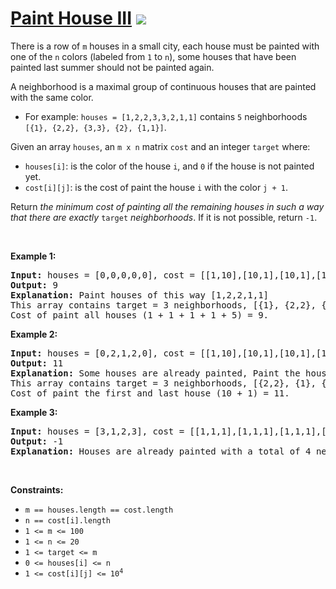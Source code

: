 
# [Paint House III](https://leetcode.com/problems/paint-house-iii) ![](https://img.shields.io/badge/Hard-red)

<p>There is a row of <code>m</code> houses in a small city, each house must be painted with one of the <code>n</code> colors (labeled from <code>1</code> to <code>n</code>), some houses that have been painted last summer should not be painted again.</p>

<p>A neighborhood is a maximal group of continuous houses that are painted with the same color.</p>

<ul>
	<li>For example: <code>houses = [1,2,2,3,3,2,1,1]</code> contains <code>5</code> neighborhoods <code>[{1}, {2,2}, {3,3}, {2}, {1,1}]</code>.</li>
</ul>

<p>Given an array <code>houses</code>, an <code>m x n</code> matrix <code>cost</code> and an integer <code>target</code> where:</p>

<ul>
	<li><code>houses[i]</code>: is the color of the house <code>i</code>, and <code>0</code> if the house is not painted yet.</li>
	<li><code>cost[i][j]</code>: is the cost of paint the house <code>i</code> with the color <code>j + 1</code>.</li>
</ul>

<p>Return <em>the minimum cost of painting all the remaining houses in such a way that there are exactly</em> <code>target</code> <em>neighborhoods</em>. If it is not possible, return <code>-1</code>.</p>

<p>&nbsp;</p>
<p><strong class="example">Example 1:</strong></p>

<pre>
<strong>Input:</strong> houses = [0,0,0,0,0], cost = [[1,10],[10,1],[10,1],[1,10],[5,1]], m = 5, n = 2, target = 3
<strong>Output:</strong> 9
<strong>Explanation:</strong> Paint houses of this way [1,2,2,1,1]
This array contains target = 3 neighborhoods, [{1}, {2,2}, {1,1}].
Cost of paint all houses (1 + 1 + 1 + 1 + 5) = 9.
</pre>

<p><strong class="example">Example 2:</strong></p>

<pre>
<strong>Input:</strong> houses = [0,2,1,2,0], cost = [[1,10],[10,1],[10,1],[1,10],[5,1]], m = 5, n = 2, target = 3
<strong>Output:</strong> 11
<strong>Explanation:</strong> Some houses are already painted, Paint the houses of this way [2,2,1,2,2]
This array contains target = 3 neighborhoods, [{2,2}, {1}, {2,2}]. 
Cost of paint the first and last house (10 + 1) = 11.
</pre>

<p><strong class="example">Example 3:</strong></p>

<pre>
<strong>Input:</strong> houses = [3,1,2,3], cost = [[1,1,1],[1,1,1],[1,1,1],[1,1,1]], m = 4, n = 3, target = 3
<strong>Output:</strong> -1
<strong>Explanation:</strong> Houses are already painted with a total of 4 neighborhoods [{3},{1},{2},{3}] different of target = 3.
</pre>

<p>&nbsp;</p>
<p><strong>Constraints:</strong></p>

<ul>
	<li><code>m == houses.length == cost.length</code></li>
	<li><code>n == cost[i].length</code></li>
	<li><code>1 &lt;= m &lt;= 100</code></li>
	<li><code>1 &lt;= n &lt;= 20</code></li>
	<li><code>1 &lt;= target &lt;= m</code></li>
	<li><code>0 &lt;= houses[i] &lt;= n</code></li>
	<li><code>1 &lt;= cost[i][j] &lt;= 10<sup>4</sup></code></li>
</ul>

        